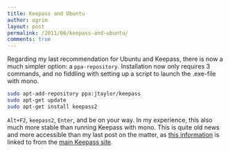 ```yaml
---
title: Keepass and Ubuntu
author: ogrim
layout: post
permalink: /2011/06/keepass-and-ubuntu/
comments: true
---
```

Regarding my last recommendation for Ubuntu and Keepass, there is now a much simpler option: a `ppa-repository`. Installation now only requires 3 commands, and no fiddling with setting up a script to launch the .exe-file with mono.

``` bash
sudo apt-add-repository ppa:jtaylor/keepass
sudo apt-get update
sudo apt-get install keepass2
```

`Alt+F2`, `keepass2`, `Enter`, and be on your way. In my experience, this also much more stable than running Keepass with mono. This is quite old news and more accessible than my last post on the matter, as [this information][1] is linked to from the [main Keepass site][2].

 [1]: http://sourceforge.net/projects/keepass/forums/forum/329220/topic/4503818
 [2]: http://keepass.info/
